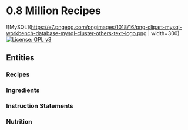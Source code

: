 # 0.8 Million Recipes
![MySQL](https://e7.pngegg.com/pngimages/1018/16/png-clipart-mysql-workbench-database-mysql-cluster-others-text-logo.png | width=300) [![License: GPL v3](https://img.shields.io/badge/License-GPL%20v3-blue.svg)](https://www.gnu.org/licenses/gpl-3.0)


## Entities
### Recipes
### Ingredients
### Instruction Statements
### Nutrition

